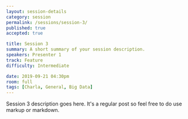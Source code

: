 ```yaml
---
layout: session-details
category: session
permalink: /sessions/session-3/
published: true
accepted: true

title: Session 3
summary: A short summary of your session description.
speakers: Presenter 1
track: Feature
difficulty: Intermediate

date: 2019-09-21 04:30pm
room: full
tags: [Charla, General, Big Data]
---
```


Session 3 description goes here. It's a regular post so feel free to do use markup or markdown.
